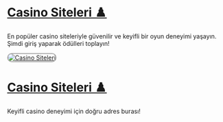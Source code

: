 # <a href="https://t2m.io/2284401" title="Casino Siteleri ♟️">Casino Siteleri ♟️</a>

En popüler casino siteleriyle güvenilir ve keyifli bir oyun deneyimi yaşayın. Şimdi giriş yaparak ödülleri toplayın!

<a href="https://t2m.io/2284401" title="Casino Siteleri Güncel Giriş">
<img src="https://i.ibb.co/gtF7ptH/photo-2025-01-13-14-27-16.jpg" alt="Casino Siteleri" style="max-width: 100%; border: 2px solid #aaa; border-radius: 20px;">
</a>

# <a href="https://t2m.io/2284401" title="Casino Siteleri">Casino Siteleri ♟️</a>
Keyifli casino deneyimi için doğru adres burası!
